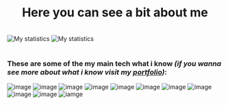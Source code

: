 <!--
**loannesdev/loannesdev** is a ✨ _special_ ✨ repository because its `README.md` (this file) appears on your GitHub profile.

Here are some ideas to get you started:

- 🔭 I’m currently working on ...
- 🌱 I’m currently learning ...
- 👯 I’m looking to collaborate on ...
- 🤔 I’m looking for help with ...
- 💬 Ask me about ...
- 📫 How to reach me: ...
- 😄 Pronouns: ...
- ⚡ Fun fact: ...

[![Loannes's GitHub stats](https://github-readme-stats.vercel.app/api?username=loannesdev&count_private=true&show_icons=true&theme=black&bg_color=00000000&border_color=6565652e&custom_title=My&nbsp;statistics)](https://github.com/loannesdev/github-readme-stats)

[![Top Langs](https://github-readme-stats.vercel.app/api/top-langs/?username=loannesdev&langs_count=10&theme=black&bg_color=00000000&border_color=6565652e&layout=compact&custom_title=Most&nbsp;used&nbsp;languages)](https://github.com/loannesdev/github-readme-stats)
-->

**<h1 align="center">Here you can see a bit about me</h1>**

<br>

<section>
  <img alt="My statistics" src="https://github-readme-stats.vercel.app/api?username=loannesdev&count_private=true&show_icons=true&theme=black&bg_color=00000000&border_color=6565652e&custom_title=My&nbsp;statistics" />

<img alt="My statistics" src="https://github-readme-stats.vercel.app/api/top-langs/?username=loannesdev&langs_count=10&theme=black&bg_color=00000000&border_color=6565652e&layout=compact&custom_title=Most&nbsp;used&nbsp;languages" />
</section>

<br>

### These are some of the my main tech what i know *(if you wanna see more about what i know visit my [portfolio](https://loannesdev.netlify.app/#knowledge))*:

![image](https://img.shields.io/badge/JavaScript-323330?style=for-the-badge&logo=javascript&logoColor=F7DF1E)
![image](https://img.shields.io/badge/HTML5-E34F26?style=for-the-badge&logo=html5&logoColor=white)
![image](https://img.shields.io/badge/CSS3-1572B6?style=for-the-badge&logo=css3&logoColor=white)
![image](https://img.shields.io/badge/React-20232A?style=for-the-badge&logo=react&logoColor=61DAFB)
![image](https://img.shields.io/badge/GitHub-100000?style=for-the-badge&logo=github&logoColor=white)
![image](https://img.shields.io/badge/Markdown-000000?style=for-the-badge&logo=markdown&logoColor=white)
![image](https://img.shields.io/badge/Netlify-00C7B7?style=for-the-badge&logo=netlify&logoColor=white)
![image](https://img.shields.io/badge/Tailwind_CSS-38B2AC?style=for-the-badge&logo=tailwind-css&logoColor=white)
![image](https://img.shields.io/badge/Astro-0C1222?style=for-the-badge&logo=astro&logoColor=FDFDFE)
![image](https://img.shields.io/badge/Vite-B73BFE?style=for-the-badge&logo=vite&logoColor=FFD62E)
![iamge](https://img.shields.io/badge/GIT-E44C30?style=for-the-badge&logo=git&logoColor=white)

